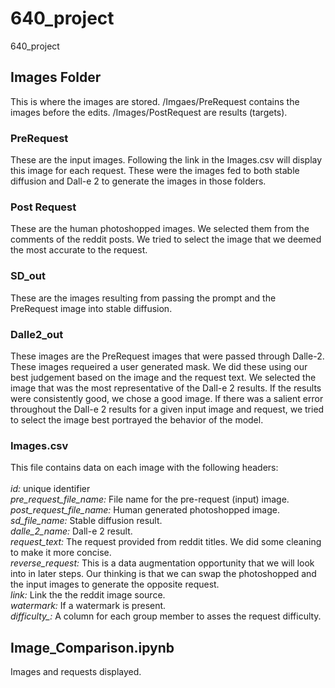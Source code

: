 # 640_project
640_project

<h2>Images Folder</h2>
This is where the images are stored.  /Imgaes/PreRequest contains the images before the edits.  /Images/PostRequest are results (targets).
<h3>PreRequest</h3>
    These are the input images.  Following the link in the Images.csv will display this image for each request. These were the images fed to both stable diffusion and Dall-e 2 to generate the images in those folders.
<h3>Post Request</h3>
    These are the human photoshopped images.  We selected them from the comments of the reddit posts.  We tried to select the image that we deemed the most accurate to the request. 
<h3>SD_out</h3>
    These are the images resulting from passing the prompt and the PreRequest image into stable diffusion.
<h3>Dalle2_out</h3>
    These images are the PreRequest images that were passed through Dalle-2.  These images requeired a user generated mask.  We did these using our best judgement based on the image and the request text.  We selected the image that was the most representative of the Dall-e 2 results. If the results were consistently good, we chose a good image.  If there was a salient error throughout the Dall-e 2 results for a given input image and request, we tried to select the image best portrayed the behavior of the model.
<h3>Images.csv</h3>
    This file contains data on each image with the following headers:</br></br>
<i>id:</i></t> unique identifier</br>
<i>pre_request_file_name:</i></t> File name for the pre-request (input) image.</br>
<i>post_request_file_name:</i></t> Human generated photoshopped image.</br>
<i>sd_file_name:</i></t> Stable diffusion result.</br>
<i>dalle_2_name:</i></t> Dall-e 2 result.</br>
<i>request_text:</i></t> The request provided from reddit titles.  We did some cleaning to make it more concise.</br>
<i>reverse_request:</i></t> This is a data augmentation opportunity that we will look into in later steps.  Our thinking is that we can swap the photoshopped and the input images to generate the opposite request.</br>
<i>link:</i></t> Link the the reddit image source.</br>
<i>watermark:</i></t> If a watermark is present.</br>
<i>difficulty_:</i></t> A column for each group member to asses the request difficulty.</br>

<h2>Image_Comparison.ipynb</h2>
Images and requests displayed.
